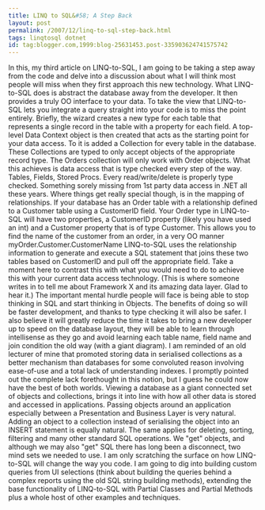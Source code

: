 ```yaml
---
title: LINQ to SQL&#58; A Step Back
layout: post
permalink: /2007/12/linq-to-sql-step-back.html
tags: linqtosql dotnet
id: tag:blogger.com,1999:blog-25631453.post-335903624741575742
---
```


In this, my third article on LINQ-to-SQL, I am going to be taking a step away from the code and delve into a discussion about what I will think most people will miss when they first approach this new technology.
What LINQ-to-SQL does is abstract the database away from the developer. It then provides a truly OO interface to your data.    To take the view that LINQ-to-SQL lets you integrate a query straight into your code is to miss the point entirely.     Briefly, the wizard creates a new type for each table that represents a single record in the table with a property for each field. A top-level Data Context object is then created that acts as the starting point for your data access. To it is added a Collection for every table in the database. These Collections are typed to only accept objects of the appropriate record type. The Orders collection will only work with Order objects.
What this achieves is data access that is type checked every step of the way. Tables, Fields, Stored Procs. Every read/write/delete is properly type checked. Something sorely missing from 1st party data access in .NET all these years.
Where things get really special though, is in the mapping of relationships. If your database has an Order table with a relationship defined to a Customer table using a CustomerID field. Your Order type in LINQ-to-SQL will have two properties, a CustomerID property (likely you have used an int) and a Customer property that is of type Customer.    This allows you to find the name of the customer from an order, in a very OO manner myOrder.Customer.CustomerName     LINQ-to-SQL uses the relationship information to generate and execute a SQL statement that joins these two tables based on CustomerID and pull off the appropriate field. Take a moment here to contrast this with what you would need to do to achieve this with your current data access technology.     (This is where someone writes in to tell me about Framework X and its amazing data layer. Glad to hear it.)
The important mental hurdle people will face is being able to stop thinking in SQL and start thinking in Objects. The benefits of doing so will be faster development, and thanks to type checking it will also be safer. I also believe it will greatly reduce the time it takes to bring a new developer up to speed on the database layout, they will be able to learn through intellisense as they go and avoid learning each table name, field name and join condition the old way (with a giant diagram).    I am reminded of an old lecturer of mine that promoted storing data in serialised collections as a better mechanism than databases for some convoluted reason involving ease-of-use and a total lack of understanding indexes. I promptly pointed out the complete lack forethought in this notion, but I guess he could now have the best of both worlds.
Viewing a database as a giant connected set of objects and collections, brings it into line with how all other data is stored and accessed in applications. Passing objects around an application especially between a Presentation and Business Layer is very natural. Adding an object to a collection instead of serialising the object into an INSERT statement is equally natural. The same applies for deleting, sorting, filtering and many other standard SQL operations. We "get" objects, and although we may also "get" SQL there has long been a disconnect, two mind sets we needed to use.
I am only scratching the surface on how LINQ-to-SQL will change the way you code. I am going to dig into building custom queries from UI selections (think about building the queries behind a complex reports using the old SQL string building methods), extending the base functionality of LINQ-to-SQL with Partial Classes and Partial Methods plus a whole host of other examples and techniques.